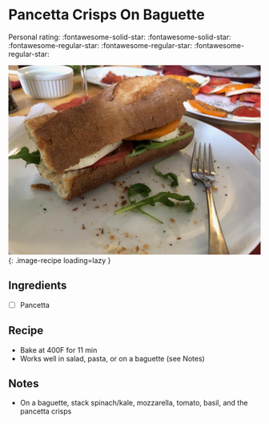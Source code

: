 # Pancetta Crisps On Baguette

<!-- {cts} rating=2; (User can specify rating on scale of 1-5) -->

Personal rating: :fontawesome-solid-star: :fontawesome-solid-star: :fontawesome-regular-star: :fontawesome-regular-star: :fontawesome-regular-star:

<!-- {cte} -->

<!-- {cts} name_image=pancetta_crisps_on_baguette.jpeg; (User can specify image name) -->

![pancetta_crisps_on_baguette.jpeg](./pancetta_crisps_on_baguette.jpeg){: .image-recipe loading=lazy }

<!-- {cte} -->

## Ingredients

- [ ] Pancetta

## Recipe

- Bake at 400F for 11 min
- Works well in salad, pasta, or on a baguette (see Notes)

## Notes

- On a baguette, stack spinach/kale, mozzarella, tomato, basil, and the pancetta crisps
